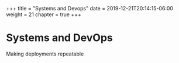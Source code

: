+++
title = "Systems and Devops"
date = 2019-12-21T20:14:15-06:00
weight = 21
chapter = true
+++

# Systems and DevOps

Making deployments repeatable
